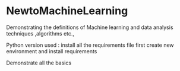 # NewtoMachineLearning
Demonstrating the definitions of Machine learning and data analysis techniques ,algorithms etc.,

Python version used : 
install all the requirements file first
create new environment and install requirements

Demonstrate all the basics
